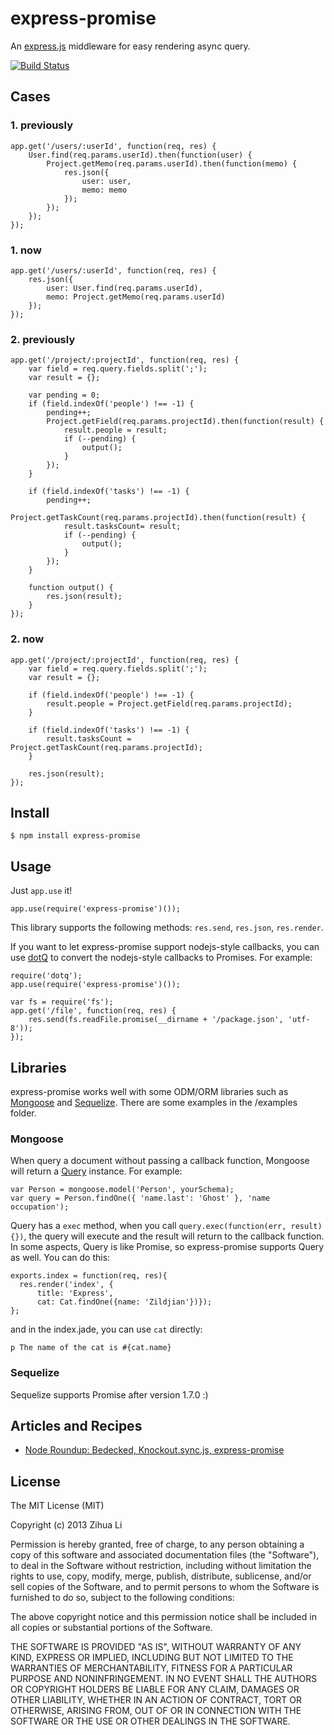 # express-promise
An [express.js](http://expressjs.com) middleware for easy rendering async query.

[![Build Status](https://travis-ci.org/luin/express-promise.png?branch=master)](https://travis-ci.org/luin/express-promise)

## Cases
### 1. previously

    app.get('/users/:userId', function(req, res) {
        User.find(req.params.userId).then(function(user) {
            Project.getMemo(req.params.userId).then(function(memo) {
                res.json({
                    user: user,
                    memo: memo
                });
            });
        });
    });

### 1. now

    app.get('/users/:userId', function(req, res) {
        res.json({
            user: User.find(req.params.userId),
            memo: Project.getMemo(req.params.userId)
        });
    });

### 2. previously

    app.get('/project/:projectId', function(req, res) {
        var field = req.query.fields.split(';');
        var result = {};

        var pending = 0;
        if (field.indexOf('people') !== -1) {
            pending++;
            Project.getField(req.params.projectId).then(function(result) {
                result.people = result;
                if (--pending) {
                    output();
                }
            });
        }

        if (field.indexOf('tasks') !== -1) {
            pending++;
            Project.getTaskCount(req.params.projectId).then(function(result) {
                result.tasksCount= result;
                if (--pending) {
                    output();
                }
            });
        }

        function output() {
            res.json(result);
        }
    });

### 2. now
    app.get('/project/:projectId', function(req, res) {
        var field = req.query.fields.split(';');
        var result = {};

        if (field.indexOf('people') !== -1) {
            result.people = Project.getField(req.params.projectId);
        }

        if (field.indexOf('tasks') !== -1) {
            result.tasksCount = Project.getTaskCount(req.params.projectId);
        }

        res.json(result);
    });

## Install
    $ npm install express-promise

## Usage
Just `app.use` it!

    app.use(require('express-promise')());

This library supports the following methods: `res.send`, `res.json`, `res.render`.

If you want to let express-promise support nodejs-style callbacks, you can use [dotQ](https://github.com/luin/dotQ) to convert the nodejs-style callbacks to Promises. For example:

    require('dotq');
    app.use(require('express-promise')());

    var fs = require('fs');
    app.get('/file', function(req, res) {
        res.send(fs.readFile.promise(__dirname + '/package.json', 'utf-8'));
    });

## Libraries
express-promise works well with some ODM/ORM libraries such as [Mongoose](http://mongoosejs.com) and [Sequelize](http://sequelizejs.com). There are some examples in the /examples folder.

### Mongoose
When query a document without passing a callback function, Mongoose will return a [Query](http://mongoosejs.com/docs/queries.html) instance. For example:

    var Person = mongoose.model('Person', yourSchema);
    var query = Person.findOne({ 'name.last': 'Ghost' }, 'name occupation');

Query has a `exec` method, when you call `query.exec(function(err, result) {})`, the query will execute and the result will return to the callback function. In some aspects, Query is like Promise, so express-promise supports Query as well. You can do this:

    exports.index = function(req, res){
      res.render('index', {
          title: 'Express',
          cat: Cat.findOne({name: 'Zildjian'})});
    };

and in the index.jade, you can use `cat` directly:

    p The name of the cat is #{cat.name}

### Sequelize
Sequelize supports Promise after version 1.7.0 :)

## Articles and Recipes
* [Node Roundup: Bedecked, Knockout.sync.js, express-promise](http://dailyjs.com/2013/09/18/node-roundup/)

## License
The MIT License (MIT)

Copyright (c) 2013 Zihua Li

Permission is hereby granted, free of charge, to any person obtaining a copy of
this software and associated documentation files (the "Software"), to deal in
the Software without restriction, including without limitation the rights to
use, copy, modify, merge, publish, distribute, sublicense, and/or sell copies of
the Software, and to permit persons to whom the Software is furnished to do so,
subject to the following conditions:

The above copyright notice and this permission notice shall be included in all
copies or substantial portions of the Software.

THE SOFTWARE IS PROVIDED "AS IS", WITHOUT WARRANTY OF ANY KIND, EXPRESS OR
IMPLIED, INCLUDING BUT NOT LIMITED TO THE WARRANTIES OF MERCHANTABILITY, FITNESS
FOR A PARTICULAR PURPOSE AND NONINFRINGEMENT. IN NO EVENT SHALL THE AUTHORS OR
COPYRIGHT HOLDERS BE LIABLE FOR ANY CLAIM, DAMAGES OR OTHER LIABILITY, WHETHER
IN AN ACTION OF CONTRACT, TORT OR OTHERWISE, ARISING FROM, OUT OF OR IN
CONNECTION WITH THE SOFTWARE OR THE USE OR OTHER DEALINGS IN THE SOFTWARE.
